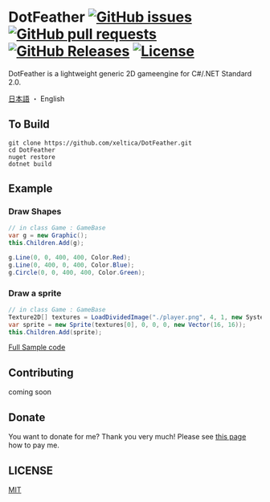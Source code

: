 # DotFeather [![GitHub issues](https://img.shields.io/github/issues/badges/shields.svg?style=flat-square)][issues] [![GitHub pull requests](https://img.shields.io/github/issues-pr/cdnjs/cdnjs.svg?style=flat-square)][pulls] [![GitHub Releases](https://img.shields.io/github/release/xeltica/DotFeather.svg?style=flat-square)][releases] [![License](https://img.shields.io/github/license/xeltica/dotfeather.svg?style=flat-square)](LICENSE)


[issues]: /xeltica/dotfeather/issues
[pulls]: /xeltica/dotfeather/pulls
[releases]: /xeltica/dotfeather/releases

DotFeather is a lightweight generic 2D gameengine for C#/.NET Standard 2.0.

[日本語](README-ja.md) ・ English

## To Build

```
git clone https://github.com/xeltica/DotFeather.git
cd DotFeather
nuget restore
dotnet build
```

## Example

### Draw Shapes

```cs
// in class Game : GameBase
var g = new Graphic();
this.Children.Add(g);

g.Line(0, 0, 400, 400, Color.Red);
g.Line(0, 400, 0, 400, Color.Blue);
g.Circle(0, 0, 400, 400, Color.Green);
```

### Draw a sprite

```cs
// in class Game : GameBase
Texture2D[] textures = LoadDividedImage("./player.png", 4, 1, new System.Drawing.Size(16, 16);
var sprite = new Sprite(textures[0], 0, 0, 0, new Vector(16, 16));
this.Children.Add(sprite);
```

[Full Sample code](DotFeather.Test.NetCore)

## Contributing

coming soon

## Donate

You want to donate for me? Thank you very much! Please see [this page](//xeltica.work/en/donation.html) how to pay me.

## LICENSE

[MIT](LICENSE)
